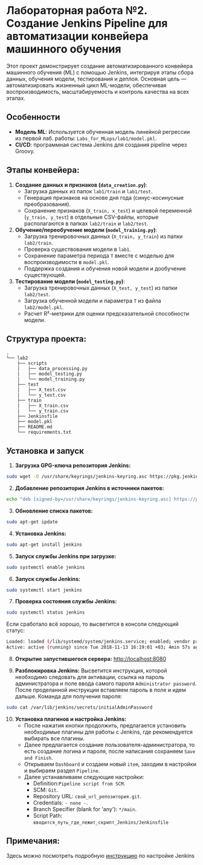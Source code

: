 # Лабораторная работа №2. Создание Jenkins Pipeline для автоматизации конвейера машинного обучения 

Этот проект демонстрирует создание автоматизированного конвейера машинного обучения (ML) с помощью Jenkins, интегрируя этапы сбора данных, обучения модели, тестирования и деплоя. Основная цель — автоматизировать жизненный цикл ML-модели, обеспечивая воспроизводимость, масштабируемость и контроль качества на всех этапах.

## Особенности
 * **Модель ML**: Используется обученная модель линейной регрессии из первой лаб. работы: `Labs_for_MLops/lab1/model.pkl`.
 * **CI/CD**: программная система Jenkins для создания pipeline через Groovy.

## Этапы конвейера:
1. **Создание данных и признаков (`data_creation.py`)**:
    - Загрузка данных из папок `lab1/train` и `lab1/test`.
    - Генерация признаков на основе дня года (синус-косинусные преобразования).
    - Сохранение признаков (`X_train, x_test`) и целевой переменной (`y_train, y_test`) в отдельные CSV-файлы, которые располагаются в папках `lab2/train` и `lab2/test`.
2. **Обучение/переобучение модели (`model_training.py`)**:
    - Загрузка тренировочных данных (`X_train, y_train`) из папки `lab2/train`.
    - Проверка существования модели в `lab1`.
    - Сохранение параметра периода `T` вместе с моделью для воспроизводимости в `model.pkl`.
    - Поддержка создания и обучения новой модели и дообучение существующей.
3. **Тестирование модели (`model_testing.py`)**:
    - Загрузка тренировочных данных (`X_test, y_test`) из папки `lab2/test`.
    - Загрузка обученной модели и параметра `T` из файла `lab2/model.pkl`.
    - Расчет R²-метрики для оценки предсказательной способности модели.

## Структура проекта:

```
.
└── lab2
    ├── scripts
    |   ├── data_processing.py
    |   ├── model_testing.py
    |   └── model_training.py
    ├── test
    |   ├── X_test.csv
    |   └── y_test.csv
    ├── train
    |   ├── X_train.csv
    |   └── y_train.csv
    ├── Jenkinsfile
    ├── model.pkl
    ├── README.md
    └── requirements.txt
```

## Установка и запуск
1. **Загрузка GPG-ключа репозитория Jenkins:**
```bash
sudo wget -O /usr/share/keyrings/jenkins-keyring.asc https://pkg.jenkins.io/debian/jenkins.io-2023.key
```
2. **Добавление репозитория Jenkins в источники пакетов:**
```bash
echo "deb [signed-by=/usr/share/keyrings/jenkins-keyring.asc] https://pkg.jenkins.io/debian binary/" | sudo tee /etc/apt/sources.list.d/jenkins.list > /dev/null
```
3. **Обновление списка пакетов:**
```bash
sudo apt-get ipdate
```
4. **Установка Jenkins:**
```bash
sudo apt-get install jenkins
```
5. **Запуск службы Jenkins при загрузке:**
```bash
sudo systemctl enable jenkins
```
6. **Запуск службы Jenkins:**
```bash
sudo systemctl start jenkins
```
7. **Проверка состояния службы Jenkins:**
```bash
sudo systemctl status jenkins
```
Если сработало всё хорошо, то высветится в консоли следующий статус: 
```bash
Loaded: loaded (/lib/systemd/system/jenkins.service; enabled; vendor preset: enabled)
Active: active (running) since Tue 2018-11-13 16:19:01 +03; 4min 57s ago
```
8. **Открытие запустившегося сервера:**
[http://localhost:8080](http://localhost:8080)

9. **Разблокировка Jenkins:**
Высветится инструкция, которой необходимо следовать для активации, ссылка на пароль администратора и поле ввода самого пароля `Administrator password`. После проделанной инструкции вставляем пароль в поле и идем дальше. Команда для получения пароля:
```bash
sudo cat /var/lib/jenkins/secrets/initialAdminPassword
```
10. **Установка плагинов и настройка Jenkins:**
    * После нажатия кнопки продолжить, предлагается установить необходимые плагины для работы с Jenkins, где рекомендуется выбирать все плагины.
    * Далее предлагается создание пользователя-администратора, то есть создание логина и пароля, после написания сохраняем `Save and Finish`.
    * Открываем `Dashboard` и создаем новый `item`, заходим в настройки и выбираем раздел `Pipeline`.
    * Далее устанавливаем следующие настройки:
      - Definition:`Pipeline script from SCM`.
      - SCM: `Git`.
      - Repository URL: `свой_url_репозитория.git`.
      - Credentials: `- none -`.
      - Branch Specifier (blank for 'any'): `*/main`.
      - Script Path: `вводится_путь_где_лежит_скрипт_Jenkins/Jenkinsfile`

## **Примечания:**
Здесь можно посмотреть подробную [инструкцию](https://www.jenkins.io/doc/book/installing/linux/) по настройке Jenkins